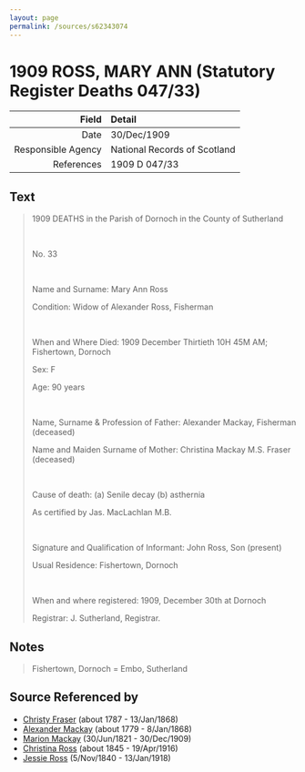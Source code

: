 ```yaml
---
layout: page
permalink: /sources/s62343074
---
```


# 1909 ROSS, MARY ANN (Statutory Register Deaths 047/33)

Field | Detail
---:|:---
Date | 30/Dec/1909
Responsible Agency | National Records of Scotland
References | 1909 D 047/33

## Text

> 1909 DEATHS in the Parish of Dornoch in the County of Sutherland
>
> <br/>
>
> No. 33
>
> <br/>
>
> Name and Surname: Mary Ann Ross
>
> Condition: Widow of Alexander Ross, Fisherman
>
> <br/>
>
> When and Where Died: 1909 December Thirtieth 10H 45M AM; Fishertown, Dornoch
>
> Sex: F
>
> Age: 90 years
>
> <br/>
>
> Name, Surname & Profession of Father: Alexander Mackay, Fisherman (deceased)
>
> Name and Maiden Surname of Mother: Christina Mackay M.S. Fraser (deceased)
>
> <br/>
>
> Cause of death: (a) Senile decay (b) asthernia
>
> As certified by Jas. MacLachlan M.B.
>
> <br/>
>
> Signature and Qualification of Informant: John Ross, Son (present)
>
> Usual Residence: Fishertown, Dornoch
>
> <br/>
>
> When and where registered: 1909, December 30th at Dornoch
>
> Registrar: J. Sutherland, Registrar.
>

## Notes

> Fishertown, Dornoch = Embo, Sutherland
>


## Source Referenced by

* [Christy Fraser](../people/@45275253@-christy-fraser-b1787-d1868-1-13.md) (about 1787 - 13/Jan/1868)
* [Alexander Mackay](../people/@3089092@-alexander-mackay-b1779-d1868-1-8.md) (about 1779 - 8/Jan/1868)
* [Marion Mackay](../people/@78930004@-marion-mackay-b1821-6-30-d1909-12-30.md) (30/Jun/1821 - 30/Dec/1909)
* [Christina Ross](../people/@81183416@-christina-ross-b1845-d1916-4-19.md) (about 1845 - 19/Apr/1916)
* [Jessie Ross](../people/@60546968@-jessie-ross-b1840-11-5-d1918-1-13.md) (5/Nov/1840 - 13/Jan/1918)
